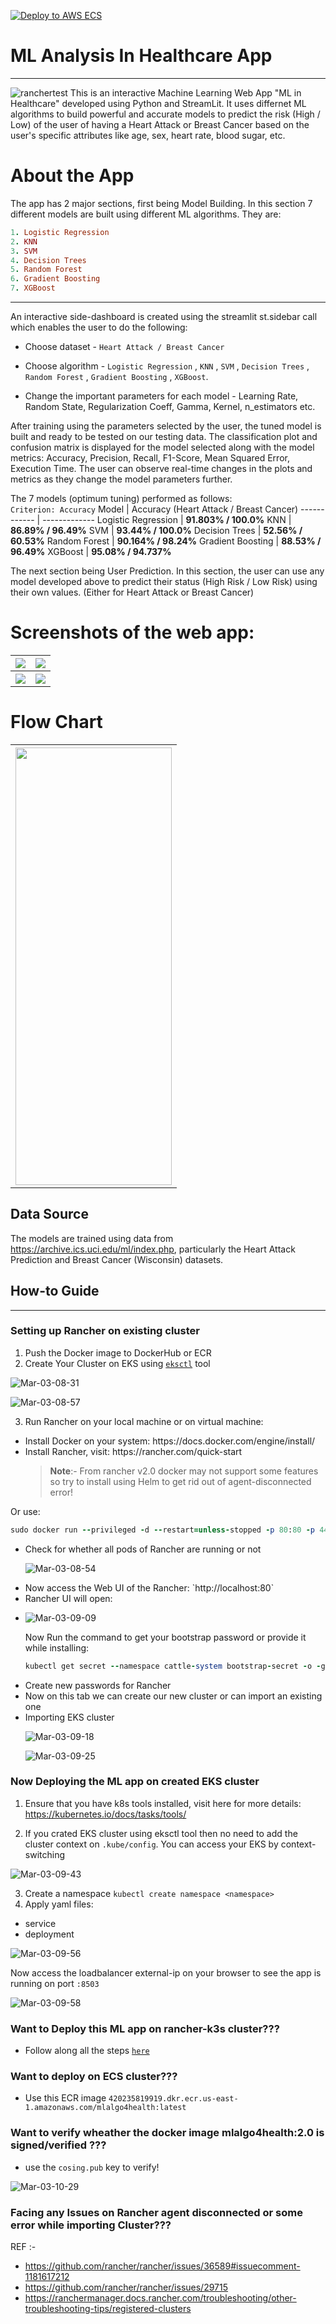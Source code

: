[![Deploy to AWS ECS](https://github.com/bishal7679/Rancher-MLalgo4Health/actions/workflows/aws.yml/badge.svg?branch=main)](https://github.com/bishal7679/Rancher-MLalgo4Health/actions/workflows/aws.yml/badge.svg?branch=main)

# ML Analysis In Healthcare App
---

![ranchertest](https://user-images.githubusercontent.com/70086051/224877287-efc89d4b-edd6-41c3-a897-b13a290ea83b.png)
This is an interactive Machine Learning Web App "ML in Healthcare" developed using Python and StreamLit. It uses differnet ML algorithms to build powerful and accurate models to predict the risk (High / Low) of the user of having a Heart Attack or Breast Cancer based on the user's specific attributes like age, sex, heart rate, blood sugar, etc.


# About the App
The app has 2 major sections, first being Model Building.
In this section 7 different models are built using different ML algorithms. They are:
```ruby
1. Logistic Regression 
2. KNN
3. SVM 
4. Decision Trees 
5. Random Forest 
6. Gradient Boosting 
7. XGBoost
```
---  
An interactive side-dashboard is created using the streamlit st.sidebar call which enables the user to do the following:

- Choose dataset - `Heart Attack / Breast Cancer`

- Choose algorithm - `Logistic Regression` , `KNN` , `SVM` , `Decision Trees` , `Random Forest` , `Gradient Boosting` , `XGBoost`.

- Change the important parameters for each model - Learning Rate, Random State, Regularization Coeff, Gamma, Kernel, n_estimators etc.

After training using the parameters selected by the user, the tuned model is built and ready to be tested on our testing data. The classification plot and confusion matrix is displayed for the model selected along with the model metrics: Accuracy, Precision, Recall, F1-Score, Mean Squared Error, Execution Time. The user can observe real-time changes in the plots and metrics as they change the model parameters further.

The 7 models (optimum tuning) performed as follows: <br>
`Criterion: Accuracy`
Model | Accuracy (Heart Attack / Breast Cancer)
------------ | -------------
Logistic Regression | **91.803% / 100.0%**
KNN | **86.89% / 96.49%**
SVM | **93.44% / 100.0%**
Decision Trees | **52.56% / 60.53%**
Random Forest | **90.164% / 98.24%**
Gradient Boosting | **88.53% / 96.49%**
XGBoost | **95.08% / 94.737%**

The next section being User Prediction.
In this section, the user can use any model developed above to predict their status (High Risk / Low Risk) using their own values. (Either for Heart Attack or Breast Cancer)

# Screenshots of the web app:

<table style="width:100%">
  <tr>
    <th><img src="Results/Section 1 - Model.PNG" /></th>
    <th><img src="Results/Section 2 - User (1).PNG" /></th>
  </tr>
  <tr>
    <th><img src="Results/Section 2 - User (3).PNG" /></th>
    <th><img src="Results/Home.PNG" /></th>
  </tr>
 </table>
 
 
 # Flow Chart
 
 <table style="width:100%" align="center">
  <tr>
    <th><img src="Results/flow.png"height=700 width=250/></th>
  </tr>
 </table>

## Data Source

The models are trained using data from https://archive.ics.uci.edu/ml/index.php, particularly the Heart Attack Prediction and Breast Cancer (Wisconsin) datasets.

## How-to Guide
---
### Setting up Rancher on existing cluster

1. Push the Docker image to DockerHub or ECR
2. Create Your Cluster on EKS using [`eksctl`](https://github.com/weaveworks/eksctl) tool



![Mar-03-08-31](https://user-images.githubusercontent.com/70086051/224882312-a5dee298-f0e5-4e54-b71f-93d1ff06cda6.png)

![Mar-03-08-57](https://user-images.githubusercontent.com/70086051/224885951-d5916a80-69be-49a4-a9de-2105490c207c.png)


3. Run Rancher on your local machine or on virtual machine:
<ul>
  <li>Install Docker on your system: https://docs.docker.com/engine/install/</li>
  <li>Install Rancher, visit: https://rancher.com/quick-start</li>
  
  > **Note**:- From rancher v2.0 docker may not support some features so try to install using Helm to get rid out of agent-disconnected error!
</ul>

Or use:
```ruby
sudo docker run --privileged -d --restart=unless-stopped -p 80:80 -p 443:443 rancher/rancher:latest
```

<ul>
  <li>Check for whether all pods of Rancher are running or not</li>
  
  ![Mar-03-08-54](https://user-images.githubusercontent.com/70086051/224885437-424356e9-b6e1-4632-aa33-a61a466c9d4d.png)
  
  <li>Now access the Web UI of the Rancher: `http://localhost:80`</li>
  <li>Rancher UI will open: <li>
  
  ![Mar-03-09-09](https://user-images.githubusercontent.com/70086051/224887585-d7e12fb2-d48d-4fd7-8bc7-aceccce269de.png)
  
  Now Run the command to get your bootstrap password or provide it while installing: 
  ```ruby
  kubectl get secret --namespace cattle-system bootstrap-secret -o -go-template='{{.data.bootstrapPassword | base64decode}}{{"\n"}}'
  ```
  
  <li>Create new passwords for Rancher</li>
  <li>Now on this tab we can create our new cluster or can import an existing one</li>
  <li>Importing EKS cluster</li>
  
  ![Mar-03-09-18](https://user-images.githubusercontent.com/70086051/224888776-e5a6b334-dc68-4e1c-9982-06f37f1e1240.png)
  
  ![Mar-03-09-25](https://user-images.githubusercontent.com/70086051/224889496-6b525055-dba1-4c92-9ae7-dc2bbea83448.png)

  </ul>
  
### Now Deploying the ML app on created EKS cluster

1. Ensure that you have k8s tools installed, visit here for more details: https://kubernetes.io/docs/tasks/tools/ 

2. If you crated EKS cluster using eksctl tool then no need to add the cluster context on `.kube/config`. You can access your EKS by context-switching

  ![Mar-03-09-43](https://user-images.githubusercontent.com/70086051/224891550-067190d1-e2f4-4e60-9d90-f0baf0d8d498.png)



3. Create a namespace `kubectl create namespace <namespace>`
5. Apply yaml files: 
<ul>
  <li>service</li>
  <li>deployment</li>
  
</ul>

![Mar-03-09-56](https://user-images.githubusercontent.com/70086051/224893237-18b30c85-7e36-424d-90bd-be3b703672f0.png)

Now access the loadbalancer external-ip on your browser to see the app is running on port `:8503`

![Mar-03-09-58](https://user-images.githubusercontent.com/70086051/224893816-452c407d-3637-4f77-a230-c9eac8835e84.png)

### Want to Deploy this ML app on rancher-k3s cluster???

- Follow along all the steps [`here`](https://github.com/bishal7679/Rancher-k3s)

### Want to deploy on ECS cluster???

- Use this ECR image `420235819919.dkr.ecr.us-east-1.amazonaws.com/mlalgo4health:latest`

### Want to verify wheather the docker image mlalgo4health:2.0 is signed/verified ???

- use the `cosing.pub` key to verify!

![Mar-03-10-29](https://user-images.githubusercontent.com/70086051/226121929-8beee23c-2dc0-4a20-80ac-78c1f170ec60.png)



### Facing any Issues on Rancher agent disconnected or some error while importing Cluster???
REF :- 
- https://github.com/rancher/rancher/issues/36589#issuecomment-1181617212
- https://github.com/rancher/rancher/issues/29715
- https://ranchermanager.docs.rancher.com/troubleshooting/other-troubleshooting-tips/registered-clusters



